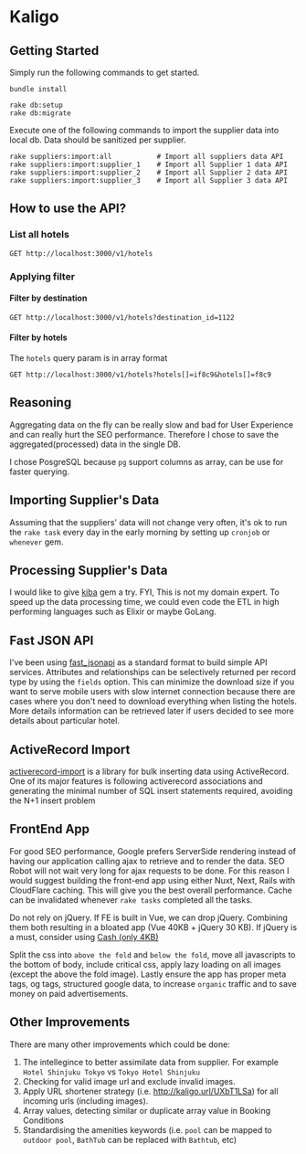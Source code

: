 # Kaligo

## Getting Started

Simply run the following commands to get started.
```
bundle install

rake db:setup
rake db:migrate
```

Execute one of the following commands to import the supplier data into local db. Data should be sanitized per supplier.

```
rake suppliers:import:all           # Import all suppliers data API
rake suppliers:import:supplier_1    # Import all Supplier 1 data API
rake suppliers:import:supplier_2    # Import all Supplier 2 data API
rake suppliers:import:supplier_3    # Import all Supplier 3 data API
```

## How to use the API?

### List all hotels
```
GET http://localhost:3000/v1/hotels
```

### Applying filter

#### Filter by destination
```
GET http://localhost:3000/v1/hotels?destination_id=1122
```

#### Filter by hotels

The `hotels` query param is in array format
```
GET http://localhost:3000/v1/hotels?hotels[]=if8c9&hotels[]=f8c9
```

## Reasoning

Aggregating data on the fly can be really slow and bad for User Experience and can really hurt the SEO performance. Therefore I chose to save the aggregated(processed) data in the single DB.

I chose PosgreSQL because `pg` support columns as array, can be use for faster querying.

## Importing Supplier's Data
Assuming that the suppliers' data will not change very often, it's ok to run the `rake task` every day in the early morning by setting up `cronjob` or `whenever` gem.

## Processing Supplier's Data
I would like to give [kiba](https://github.com/thbar/kiba) gem a try. FYI, This is not my domain expert. To speed up the data processing time, we could even code the ETL in high performing languages such as Elixir or maybe GoLang.

## Fast JSON API

I've been using [fast_jsonapi](https://github.com/Netflix/fast_jsonapi) as a standard format to build simple API services. Attributes and relationships can be selectively returned per record type by using the `fields` option. This can minimize the download size if you want to serve mobile users with slow internet connection because there are cases where you don't need to download everything when listing the hotels. More details information can be retrieved later if users decided to see more details about particular hotel.

## ActiveRecord Import

[activerecord-import](https://github.com/zdennis/activerecord-import) is a library for bulk inserting data using ActiveRecord. One of its major features is following activerecord associations and generating the minimal number of SQL insert statements required, avoiding the N+1 insert problem

## FrontEnd App

For good SEO performance, Google prefers ServerSide rendering instead of having our application calling ajax to retrieve and to render the data. SEO Robot will not wait very long for ajax requests to be done. For this reason I would suggest building the front-end app using either Nuxt, Next, Rails with CloudFlare caching. This will give you the best overall performance. Cache can be invalidated whenever `rake tasks` completed all the tasks.

Do not rely on jQuery. If FE is built in Vue, we can drop jQuery. Combining them both resulting in a bloated app (Vue 40KB + jQuery 30 KB). If jQuery is a must, consider using [Cash (only 4KB)](https://github.com/kenwheeler/cash)

Split the css into `above the fold` and `below the fold`, move all javascripts to the bottom of body, include critical css, apply lazy loading on all images (except the above the fold image). Lastly ensure the app has proper meta tags, og tags, structured google data, to increase `organic` traffic and to save money on paid advertisements.

## Other Improvements

There are many other improvements which could be done:

1. The intellegince to better assimilate data from supplier. For example `Hotel Shinjuku Tokyo` vs `Tokyo Hotel Shinjuku`
2. Checking for valid image url and exclude invalid images.
3. Apply URL shortener strategy (i.e. http://kaligo.url/UXbT1LSa) for all incoming urls (including images).
4. Array values, detecting similar or duplicate array value in Booking Conditions
5. Standardising the amenities keywords (i.e. `pool` can be mapped to `outdoor pool`, `BathTub` can be replaced with `Bathtub`, etc)
